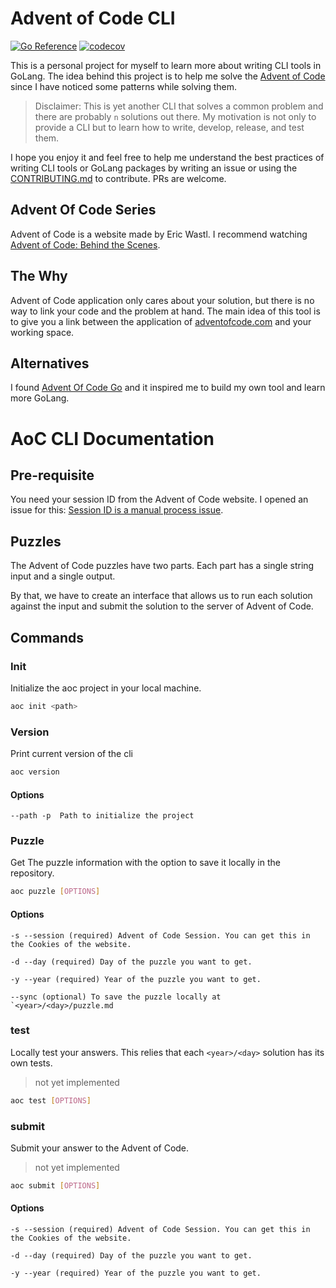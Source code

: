 # Advent of Code CLI

[![Go Reference](https://pkg.go.dev/badge/github.com/dolfolife/aoctl#section-readme.svg)](https://pkg.go.dev/github.com/dolfolife/aoctl#section-readme)
[![codecov](https://codecov.io/github/dolfolife/aoctl/graph/badge.svg?token=GTFZX1J2WX)](https://codecov.io/github/dolfolife/aoctl)

This is a personal project for myself to learn more about writing CLI tools in GoLang. The idea behind this project is to help me solve the [Advent of Code](adventofcode.com/) since I have noticed some patterns while solving them.

> Disclaimer: This is yet another CLI that solves a common problem and there are probably `n` solutions out there. My motivation is not only to provide a CLI but to learn how to write, develop, release, and test them.

I hope you enjoy it and feel free to help me understand the best practices of writing CLI tools or GoLang packages by writing an issue or using the [CONTRIBUTING.md](./CONTRIBUTING.md) to contribute. PRs are welcome.

## Advent Of Code Series

Advent of Code is a website made by Eric Wastl. I recommend watching [Advent of Code: Behind the Scenes](https://www.youtube.com/watch?v=CFWuwNDOnIo&ab_channel=CodingTech).

## The Why

Advent of Code application only cares about your solution, but there is no way to link your code and the problem at hand. The main idea of this tool is to give you a link between the application of [adventofcode.com](https://adventofcode.com/) and your working space. 

## Alternatives

I found [Advent Of Code Go](https://github.com/alexchao26/advent-of-code-go) and it inspired me to build my own tool and learn more GoLang.

# AoC CLI Documentation

## Pre-requisite

You need your session ID from the Advent of Code website. I opened an issue for this: [Session ID is a manual process issue](https://github.com/dolfolife/aoctl/issues/1).

## Puzzles

The Advent of Code puzzles have two parts. Each part has a single string input and a single output.

By that, we have to create an interface that allows us to run each solution against the input and submit the solution to the server of Advent of Code.

## Commands

### Init
Initialize the aoc project in your local machine.

```bash
aoc init <path> 
```

### Version
Print current version of the cli

```bash
aoc version
```

#### Options

```
--path -p  Path to initialize the project
```

### Puzzle
Get The puzzle information with the option to save it locally in the repository.

```bash
aoc puzzle [OPTIONS]
```

#### Options

```
-s --session (required) Advent of Code Session. You can get this in the Cookies of the website. 
```

```
-d --day (required) Day of the puzzle you want to get.
```

```
-y --year (required) Year of the puzzle you want to get.
```

```
--sync (optional) To save the puzzle locally at `<year>/<day>/puzzle.md
```

### test
Locally test your answers. This relies that each `<year>/<day>` solution has its own tests.

> not yet implemented

```bash
aoc test [OPTIONS]
```

### submit
Submit your answer to the Advent of Code.

> not yet implemented

```bash
aoc submit [OPTIONS]
```

#### Options

```
-s --session (required) Advent of Code Session. You can get this in the Cookies of the website. 
```

```
-d --day (required) Day of the puzzle you want to get.
```

```
-y --year (required) Year of the puzzle you want to get.
```
